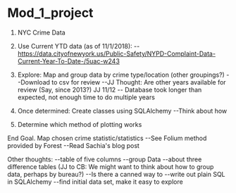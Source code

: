 # Mod_1_project

1. NYC Crime Data

3. Use Current YTD data (as of 11/1/2018):
  --https://data.cityofnewyork.us/Public-Safety/NYPD-Complaint-Data-Current-Year-To-Date-/5uac-w243

4. Explore: Map and group data by crime type/location (other groupings?)
  --Download to csv for review
  --JJ Thought: Are other years available for review (Say, since 2013?)
    JJ 11/12 -- Database took longer than expected, not enough time to do multiple years

5. Once determined: Create classes using SQLAlchemy
      --Think about how

6. Determine which method of plotting works

End Goal. Map chosen crime statistic/statistics
  --See Folium method provided by Forest
  --Read Sachia's blog post


Other thoughts:
  --table of five columns
  --group Data
  --about three difference tables (JJ to CB: We might want to think about how to group data, perhaps by bureau?)
    --Is there a canned way to
  --write out plain SQL in SQLAlchemy
  --find initial data set, make it easy to explore
